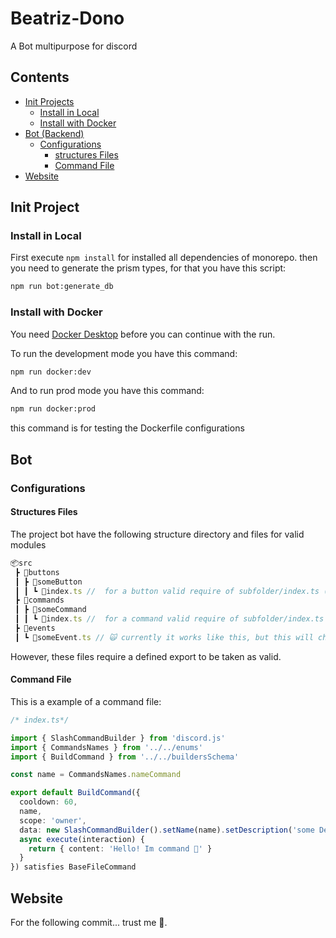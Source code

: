 # Beatriz-Dono

A Bot multipurpose for discord

## Contents

* [Init Projects](#init-project)
  * [Install in Local](#install-in-local)
  * [Install with Docker](#install-with-docker)
* [Bot (Backend)](#bot)
  * [Configurations](#configurations)
    * [structures Files](#structures-files)
    * [Command File](#command-file)
* [Website](#website)

## Init Project

### Install in Local

First execute `npm install` for installed all dependencies of monorepo.
then you need to generate the prism types, for that you have this script:

``` bash
npm run bot:generate_db
```

### Install with Docker

You need [Docker Desktop][docker_desktop] before you can continue with the run.

To run the development mode you have this command:

```bash
npm run docker:dev
```

And to run prod mode you have this command:

```bash
npm run docker:prod
```

this command is for testing the Dockerfile configurations

## Bot

### Configurations

#### Structures Files

The project bot have the following structure directory and files for valid modules

``` js
📦src
 ┣ 📂buttons
 ┃ ┣ 📂someButton
 ┃ ┃ ┗ 📜index.ts //  for a button valid require of subfolder/index.ts (*) 
 ┣ 📂commands
 ┃ ┣ 📂someCommand
 ┃ ┃ ┗ 📜index.ts //  for a command valid require of subfolder/index.ts (*)
 ┣ 📂events
 ┃ ┗ 📜someEvent.ts // 🙀 currently it works like this, but this will change in the future.  
```

However, these files require a defined export to be taken as valid.

#### Command File

This is a example of a command file:

```typescript
/* index.ts*/

import { SlashCommandBuilder } from 'discord.js'
import { CommandsNames } from '../../enums'
import { BuildCommand } from '../../buildersSchema'

const name = CommandsNames.nameCommand

export default BuildCommand({
  cooldown: 60,
  name,
  scope: 'owner',
  data: new SlashCommandBuilder().setName(name).setDescription('some Description'),
  async execute(interaction) {
    return { content: 'Hello! Im command 🎁' }
  }
}) satisfies BaseFileCommand
```

## Website

For the following commit... trust me 🫡.

[docker_desktop]:https://www.docker.com/products/docker-desktop/
